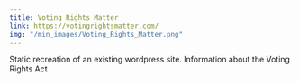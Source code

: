 ```yaml
---
title: Voting Rights Matter
link: https://votingrightsmatter.com/
img: "/min_images/Voting_Rights_Matter.png"
---
```


Static recreation of an existing wordpress site. Information about the Voting Rights Act 